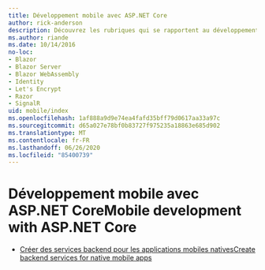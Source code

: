 ```yaml
---
title: Développement mobile avec ASP.NET Core
author: rick-anderson
description: Découvrez les rubriques qui se rapportent au développement mobile avec ASP.NET Core.
ms.author: riande
ms.date: 10/14/2016
no-loc:
- Blazor
- Blazor Server
- Blazor WebAssembly
- Identity
- Let's Encrypt
- Razor
- SignalR
uid: mobile/index
ms.openlocfilehash: 1af888a9d9e74ea4fafd35bff79d0617aa33a97c
ms.sourcegitcommit: d65a027e78bf0b83727f975235a18863e685d902
ms.translationtype: MT
ms.contentlocale: fr-FR
ms.lasthandoff: 06/26/2020
ms.locfileid: "85400739"
---
```

# <a name="mobile-development-with-aspnet-core"></a><span data-ttu-id="d9e8a-103">Développement mobile avec ASP.NET Core</span><span class="sxs-lookup"><span data-stu-id="d9e8a-103">Mobile development with ASP.NET Core</span></span>

* [<span data-ttu-id="d9e8a-104">Créer des services backend pour les applications mobiles natives</span><span class="sxs-lookup"><span data-stu-id="d9e8a-104">Create backend services for native mobile apps</span></span>](native-mobile-backend.md)
